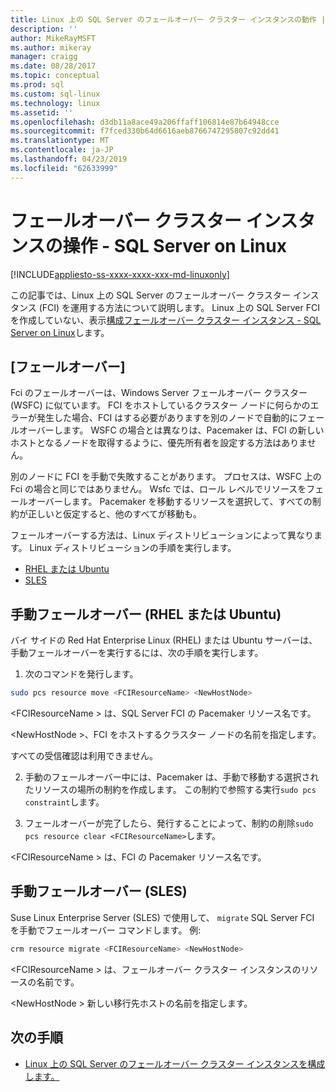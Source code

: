 ```yaml
---
title: Linux 上の SQL Server のフェールオーバー クラスター インスタンスの動作 |Microsoft Docs
description: ''
author: MikeRayMSFT
ms.author: mikeray
manager: craigg
ms.date: 08/28/2017
ms.topic: conceptual
ms.prod: sql
ms.custom: sql-linux
ms.technology: linux
ms.assetid: ''
ms.openlocfilehash: d3db11a8ace49a206ffaff106814e87b64948cce
ms.sourcegitcommit: f7fced330b64d6616aeb8766747295807c92dd41
ms.translationtype: MT
ms.contentlocale: ja-JP
ms.lasthandoff: 04/23/2019
ms.locfileid: "62633999"
---
```

# <a name="operate-failover-cluster-instance---sql-server-on-linux"></a>フェールオーバー クラスター インスタンスの操作 - SQL Server on Linux

[!INCLUDE[appliesto-ss-xxxx-xxxx-xxx-md-linuxonly](../includes/appliesto-ss-xxxx-xxxx-xxx-md-linuxonly.md)]

この記事では、Linux 上の SQL Server のフェールオーバー クラスター インスタンス (FCI) を運用する方法について説明します。 Linux 上の SQL Server FCI を作成していない、表示[構成フェールオーバー クラスター インスタンス - SQL Server on Linux](sql-server-linux-shared-disk-cluster-configure.md)します。 

## <a name="failover"></a>[フェールオーバー]

Fci のフェールオーバーは、Windows Server フェールオーバー クラスター (WSFC) に似ています。 FCI をホストしているクラスター ノードに何らかのエラーが発生した場合、FCI はする必要がありますを別のノードで自動的にフェールオーバーします。 WSFC の場合とは異なりは、Pacemaker は、FCI の新しいホストとなるノードを取得するように、優先所有者を設定する方法はありません。

別のノードに FCI を手動で失敗することがあります。 プロセスは、WSFC 上の Fci の場合と同じではありません。 Wsfc では、ロール レベルでリソースをフェールオーバーします。 Pacemaker を移動するリソースを選択して、すべての制約が正しいと仮定すると、他のすべてが移動も。 

フェールオーバーする方法は、Linux ディストリビューションによって異なります。 Linux ディストリビューションの手順を実行します。

- [RHEL または Ubuntu](#-manual-failover-rhel-or-ubuntu)
- [SLES](#-manual-failover-sles)

## <a name = "#rhelFailover"></a> 手動フェールオーバー (RHEL または Ubuntu)

バイ サイドの Red Hat Enterprise Linux (RHEL) または Ubuntu サーバーは、手動フェールオーバーを実行するには、次の手順を実行します。
1.  次のコマンドを発行します。 

   ```bash
   sudo pcs resource move <FCIResourceName> <NewHostNode> 
   ```

   \<FCIResourceName > は、SQL Server FCI の Pacemaker リソース名です。

   \<NewHostNode >、FCI をホストするクラスター ノードの名前を指定します。 

   すべての受信確認は利用できません。

2.  手動のフェールオーバー中には、Pacemaker は、手動で移動する選択されたリソースの場所の制約を作成します。 この制約で参照する実行`sudo pcs constraint`します。

3.  フェールオーバーが完了したら、発行することによって、制約の削除`sudo pcs resource clear <FCIResourceName>`します。 

\<FCIResourceName > は、FCI の Pacemaker リソース名です。 

## <a name = "#slesFailover"></a> 手動フェールオーバー (SLES)


Suse Linux Enterprise Server (SLES) で使用して、 `migrate` SQL Server FCI を手動でフェールオーバー コマンドします。 例:

```bash
crm resource migrate <FCIResourceName> <NewHostNode>
```

\<FCIResourceName > は、フェールオーバー クラスター インスタンスのリソースの名前です。 

\<NewHostNode > 新しい移行先ホストの名前を指定します。 


<!---

|Distribution |Topic 
|----- |-----
|**Red Hat Enterprise Linux with HA add-on** |[Configure](sql-server-linux-shared-disk-cluster-red-hat-7-configure.md)<br/>[Operate](sql-server-linux-shared-disk-cluster-red-hat-7-operate.md)
|**SUSE Linux Enterprise Server with HA add-on** |[Configure](sql-server-linux-shared-disk-cluster-sles-configure.md)

--->

## <a name="next-steps"></a>次の手順

- [Linux 上の SQL Server のフェールオーバー クラスター インスタンスを構成します。](sql-server-linux-shared-disk-cluster-configure.md)

<!--Image references-->
